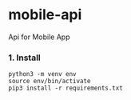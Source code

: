 # mobile-api
Api for Mobile App

### 1. Install
```
python3 -m venv env
source env/bin/activate
pip3 install -r requirements.txt
```